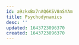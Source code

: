 ```yaml
---
id: a9zkxBx7nAQ6KSV8nSYAm
title: Psychodynamics
desc: ''
updated: 1643723096370
created: 1643723096370
---
```


